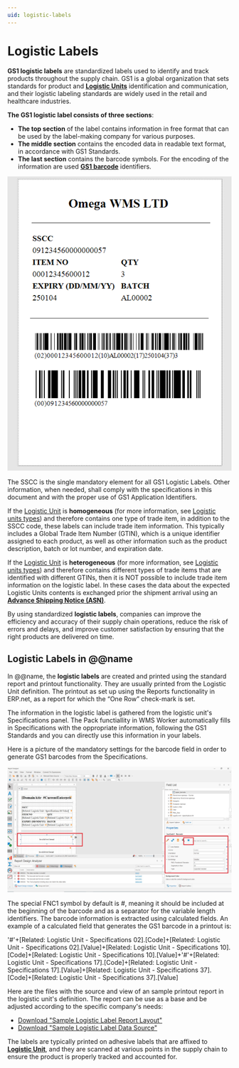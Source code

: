 ```yaml
---
uid: logistic-labels
---
```


# Logistic Labels 
**GS1 logistic labels** are standardized labels used to identify and track products throughout the supply chain. GS1 is a global organization that sets standards for product and **[Logistic Units](index.md)** identification and communication, and their logistic labeling standards are widely used in the retail and healthcare industries.

**The GS1 logistic label consists of three sections**:
-	**The top section** of the label contains information in free format that can be used by the label-making company for various purposes.
-	**The middle section** contains the encoded data in readable text format, in accordance with GS1 Standards.
-	**The last section** contains the barcode symbols. For the encoding of the information are used **[GS1 barcode](/modules/logistics/wms/gs1-barcodes.md)** identifiers.

![Logistic Label](pictures/logistic-label.png)

The SSCC is the single mandatory element for all GS1 Logistic Labels. Other information, when needed, shall comply with the specifications in this document and with the proper use of GS1 Application Identifiers.

If the [Logistic Unit](index.md) is **homogeneous** (for more information, see [Logistic units types](index.md#logistic-units-types)) and therefore contains one type of trade item, in addition to the SSCC code, these labels can include trade item information. This typically includes a Global Trade Item Number (GTIN), which is a unique identifier assigned to each product, as well as other information such as the product description, batch or lot number, and expiration date. 

If the [Logistic Unit](index.md) is **heterogeneous** (for more information, see [Logistic units types](index.md#logistic-units-types)) and therefore contains different types of trade items that are identified with different GTINs, then it is NOT possible to include trade item information on the logistic label. In these cases the data about the expected Logistic Units contents is exchanged prior the shipment arrival using an **[Advance Shipping Notice (ASN)](asn.md)**. 

By using standardized **logistic labels**, companies can improve the efficiency and accuracy of their supply chain operations, reduce the risk of errors and delays, and improve customer satisfaction by ensuring that the right products are delivered on time.

## Logistic Labels in @@name

In @@name, the **logistic labels** are created and printed using the standard report and printout functionality. They are usually printed from the Logistic Unit definition. The printout as set up using the Reports functionality in ERP.net, as a report for which the “One Row” check-mark is set.

The information in the logistic label is gathered from the logistic unit's Specifications panel. The Pack functiallity in WMS Worker automatically fills in Specifications with the oppropriate information, following the GS1 Standards and you can directly use this information in your labels.

Here is a picture of the mandatory settings for the barcode field in order to generate GS1 barcodes from the Specifications.

![Barcode Generation Setttings](pictures/set-up-label.png)

The special FNC1 symbol by default is #, meaning it should be included at the beginning of the barcode and as a separator for the variable length identifiers. The barcode information is extracted using calculated fields. An example of a calculated field that generates the GS1 barcode in a printout is:

'#'+[Related: Logistic Unit - Specifications 02].[Code]+[Related: Logistic Unit - Specifications 02].[Value]+[Related: Logistic Unit - Specifications 10].[Code]+[Related: Logistic Unit - Specifications 10].[Value]+'#'+[Related: Logistic Unit - Specifications 17].[Code]+[Related: Logistic Unit - Specifications 17].[Value]+[Related: Logistic Unit - Specifications 37].[Code]+[Related: Logistic Unit - Specifications 37].[Value]

Here are the files with the source and view of an sample printout report in the logistic unit's definition. The report can be use as a base and be adjusted according to the specific company's needs:

- <a id="raw-url" href="https://github.com/ErpNetDocs/tech/blob/master/modules/logistics/wms/logistic-units/pictures/Logistic_Label.repx">Download "Sample Logistic Label Report Layout"</a>
- <a id="raw-url" href="https://github.com/ErpNetDocs/tech/raw/master/modules/logistics/wms/logistic-units/pictures/Logistic_Label.dsrc">Download "Sample Logistic Label Data Source"</a>

The labels are typically printed on adhesive labels that are affixed to **[Logistic Unit](index.md)**, and they are scanned at various points in the supply chain to ensure the product is properly tracked and accounted for.
